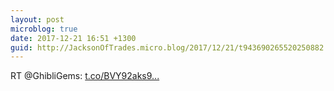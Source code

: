 ```yaml
---
layout: post
microblog: true
date: 2017-12-21 16:51 +1300
guid: http://JacksonOfTrades.micro.blog/2017/12/21/t943690265520250882.html
---
```

RT @GhibliGems: [t.co/BVY92aks9...](https://t.co/BVY92aks9l)
